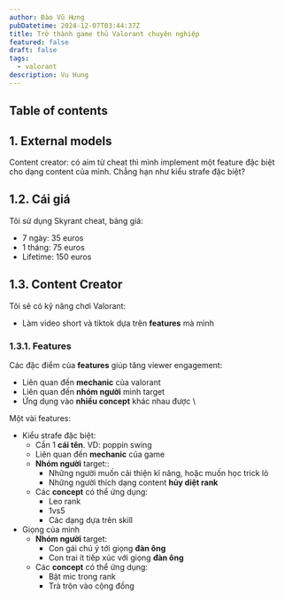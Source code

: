 ```yaml
---
author: Đào Vũ Hưng
pubDatetime: 2024-12-07T03:44:37Z
title: Trở thành game thủ Valorant chuyên nghiệp
featured: false
draft: false
tags:
  - valorant
description: Vu Hung
---
```

## Table of contents
## 1. External models
Content creator: có aim từ cheat thì mình implement một feature đặc biệt cho dạng content của mình. Chẳng hạn như kiểu strafe đặc biệt? 
## 1.2. Cái giá
Tôi sử dụng Skyrant cheat, bảng giá:
- 7 ngày: 35 euros
- 1 tháng: 75 euros
- Lifetime: 150 euros
## 1.3. Content Creator
Tôi sẽ có kỹ năng chơi Valorant:
- Làm video short và tiktok dựa trên **features** mà mình 
### 1.3.1. Features
Các đặc điểm của **features** giúp tăng viewer engagement:
- Liên quan đến **mechanic** của valorant
- Liên quan đến **nhóm người** mình target 
- Ứng dụng vào **nhiều concept** khác nhau được \

Một vài features:
- Kiểu strafe đặc biệt:
	- Cần 1 **cái tên**. VD: poppin swing
	- Liên quan đến **mechanic** của game
	- **Nhóm người** target::
		- Những người muốn cải thiện kĩ năng, hoặc muốn học trick lỏ
		- Những người thích dạng content **hủy diệt rank**
	- Các **concept** có thể ứng dụng:
		- Leo rank
		- 1vs5
		- Các dạng dựa trên skill
- Giọng của mình
	- **Nhóm người** target:
		- Con gái chú ý tới giọng **đàn ông**
		- Con trai ít tiếp xúc với giọng **đàn ông**
	- Các **concept** có thể ứng dụng:
		- Bật mic trong rank
		- Trà trộn vào cộng đồng
	